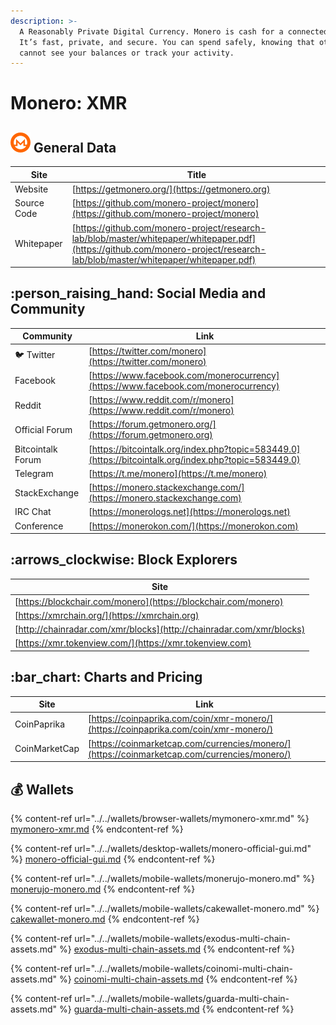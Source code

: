 ```yaml
---
description: >-
  A Reasonably Private Digital Currency. Monero is cash for a connected world.
  It’s fast, private, and secure. You can spend safely, knowing that others
  cannot see your balances or track your activity.
---
```


# Monero: XMR

## <img src="../../.gitbook/assets/xmr.png" alt="" data-size="original"> General Data

| Site        | Title                                                                                                                                                                        |
| ----------- | ---------------------------------------------------------------------------------------------------------------------------------------------------------------------------- |
| Website     | [https://getmonero.org/](https://getmonero.org)                                                                                                                              |
| Source Code | [https://github.com/monero-project/monero](https://github.com/monero-project/monero)                                                                                         |
| Whitepaper  | [https://github.com/monero-project/research-lab/blob/master/whitepaper/whitepaper.pdf](https://github.com/monero-project/research-lab/blob/master/whitepaper/whitepaper.pdf) |

## :person\_raising\_hand: Social Media and Community

| Community         | Link                                                                                                 |
| ----------------- | ---------------------------------------------------------------------------------------------------- |
| :bird: Twitter    | [https://twitter.com/monero](https://twitter.com/monero)                                             |
| Facebook          | [https://www.facebook.com/monerocurrency](https://www.facebook.com/monerocurrency)                   |
| Reddit            | [https://www.reddit.com/r/monero](https://www.reddit.com/r/monero)                                   |
| Official Forum    | [https://forum.getmonero.org/](https://forum.getmonero.org)                                          |
| Bitcointalk Forum | [https://bitcointalk.org/index.php?topic=583449.0](https://bitcointalk.org/index.php?topic=583449.0) |
| Telegram          | [https://t.me/monero](https://t.me/monero)                                                           |
| StackExchange     | [https://monero.stackexchange.com/](https://monero.stackexchange.com)                                |
| IRC Chat          | [https://monerologs.net](https://monerologs.net)                                                     |
| Conference        | [https://monerokon.com/](https://monerokon.com)                                                      |

## :arrows\_clockwise: Block Explorers

| Site                                                                 |
| -------------------------------------------------------------------- |
| [https://blockchair.com/monero](https://blockchair.com/monero)       |
| [https://xmrchain.org/](https://xmrchain.org)                        |
| [http://chainradar.com/xmr/blocks](http://chainradar.com/xmr/blocks) |
| [https://xmr.tokenview.com/](https://xmr.tokenview.com)              |

## :bar\_chart: Charts and Pricing

| Site          | Link                                                                                         |
| ------------- | -------------------------------------------------------------------------------------------- |
| CoinPaprika   | [https://coinpaprika.com/coin/xmr-monero/](https://coinpaprika.com/coin/xmr-monero/)         |
| CoinMarketCap | [https://coinmarketcap.com/currencies/monero/](https://coinmarketcap.com/currencies/monero/) |

## :moneybag: Wallets

{% content-ref url="../../wallets/browser-wallets/mymonero-xmr.md" %}
[mymonero-xmr.md](../../wallets/browser-wallets/mymonero-xmr.md)
{% endcontent-ref %}

{% content-ref url="../../wallets/desktop-wallets/monero-official-gui.md" %}
[monero-official-gui.md](../../wallets/desktop-wallets/monero-official-gui.md)
{% endcontent-ref %}

{% content-ref url="../../wallets/mobile-wallets/monerujo-monero.md" %}
[monerujo-monero.md](../../wallets/mobile-wallets/monerujo-monero.md)
{% endcontent-ref %}

{% content-ref url="../../wallets/mobile-wallets/cakewallet-monero.md" %}
[cakewallet-monero.md](../../wallets/mobile-wallets/cakewallet-monero.md)
{% endcontent-ref %}

{% content-ref url="../../wallets/mobile-wallets/exodus-multi-chain-assets.md" %}
[exodus-multi-chain-assets.md](../../wallets/mobile-wallets/exodus-multi-chain-assets.md)
{% endcontent-ref %}

{% content-ref url="../../wallets/mobile-wallets/coinomi-multi-chain-assets.md" %}
[coinomi-multi-chain-assets.md](../../wallets/mobile-wallets/coinomi-multi-chain-assets.md)
{% endcontent-ref %}

{% content-ref url="../../wallets/mobile-wallets/guarda-multi-chain-assets.md" %}
[guarda-multi-chain-assets.md](../../wallets/mobile-wallets/guarda-multi-chain-assets.md)
{% endcontent-ref %}
